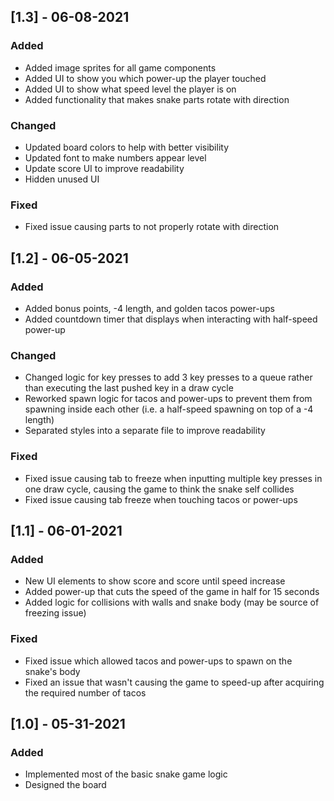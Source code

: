 ## [1.3] - 06-08-2021

### Added

-   Added image sprites for all game components
-   Added UI to show you which power-up the player touched
-   Added UI to show what speed level the player is on
-   Added functionality that makes snake parts rotate with direction

### Changed

-   Updated board colors to help with better visibility
-   Updated font to make numbers appear level
-   Update score UI to improve readability
-   Hidden unused UI

### Fixed

-   Fixed issue causing parts to not properly rotate with direction

## [1.2] - 06-05-2021

### Added

-   Added bonus points, -4 length, and golden tacos power-ups
-   Added countdown timer that displays when interacting with half-speed power-up

### Changed

-   Changed logic for key presses to add 3 key presses to a queue rather than executing the last pushed key in a draw cycle
-   Reworked spawn logic for tacos and power-ups to prevent them from spawning inside each other (i.e. a half-speed spawning on top of a -4 length)
-   Separated styles into a separate file to improve readability

### Fixed

-   Fixed issue causing tab to freeze when inputting multiple key presses in one draw cycle, causing the game to think the snake self collides
-   Fixed issue causing tab freeze when touching tacos or power-ups

## [1.1] - 06-01-2021

### Added

-   New UI elements to show score and score until speed increase
-   Added power-up that cuts the speed of the game in half for 15 seconds
-   Added logic for collisions with walls and snake body (may be source of freezing issue)

### Fixed

-   Fixed issue which allowed tacos and power-ups to spawn on the snake's body
-   Fixed an issue that wasn't causing the game to speed-up after acquiring the required number of tacos

## [1.0] - 05-31-2021

### Added

-   Implemented most of the basic snake game logic
-   Designed the board

